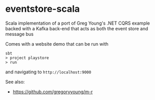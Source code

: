 eventstore-scala
================

Scala implementation of a port of Greg Young's .NET CQRS example backed with a Kafka back-end that acts as both the event store and message bus

Comes with a website demo that can be run with
```
sbt
> project playstore
> run
```
and navigating to `http://localhost:9000`

See also:
  - https://github.com/gregoryyoung/m-r

